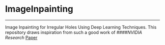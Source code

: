 # ImageInpainting
---
Image Inpainting for Irregular Holes Using Deep Learning Techniques. This repository draws inspiration from such a good work of ####*NVIDIA Research* [Paper](https://arxiv.org/abs/1804.07723)
